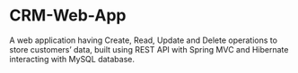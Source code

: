 # CRM-Web-App
A web application having Create, Read, Update and Delete operations to store customers’ data, built using REST API with Spring MVC and Hibernate interacting with MySQL database.
